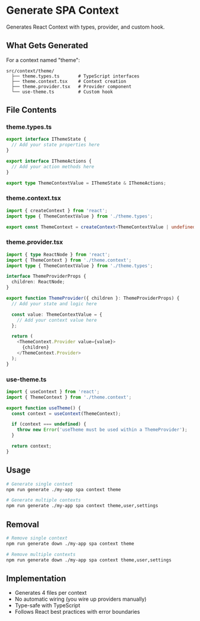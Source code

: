# Generate SPA Context

Generates React Context with types, provider, and custom hook.

## What Gets Generated

For a context named "theme":

```
src/context/theme/
  ├── theme.types.ts       # TypeScript interfaces
  ├── theme.context.tsx    # Context creation
  ├── theme.provider.tsx   # Provider component
  └── use-theme.ts         # Custom hook
```

## File Contents

### theme.types.ts
```typescript
export interface IThemeState {
  // Add your state properties here
}

export interface IThemeActions {
  // Add your action methods here
}

export type ThemeContextValue = IThemeState & IThemeActions;
```

### theme.context.tsx
```typescript
import { createContext } from 'react';
import type { ThemeContextValue } from './theme.types';

export const ThemeContext = createContext<ThemeContextValue | undefined>(undefined);
```

### theme.provider.tsx
```typescript
import { type ReactNode } from 'react';
import { ThemeContext } from './theme.context';
import type { ThemeContextValue } from './theme.types';

interface ThemeProviderProps {
  children: ReactNode;
}

export function ThemeProvider({ children }: ThemeProviderProps) {
  // Add your state and logic here

  const value: ThemeContextValue = {
    // Add your context value here
  };

  return (
    <ThemeContext.Provider value={value}>
      {children}
    </ThemeContext.Provider>
  );
}
```

### use-theme.ts
```typescript
import { useContext } from 'react';
import { ThemeContext } from './theme.context';

export function useTheme() {
  const context = useContext(ThemeContext);

  if (context === undefined) {
    throw new Error('useTheme must be used within a ThemeProvider');
  }

  return context;
}
```

## Usage

```bash
# Generate single context
npm run generate ./my-app spa context theme

# Generate multiple contexts
npm run generate ./my-app spa context theme,user,settings
```

## Removal

```bash
# Remove single context
npm run generate down ./my-app spa context theme

# Remove multiple contexts
npm run generate down ./my-app spa context theme,user,settings
```

## Implementation

- Generates 4 files per context
- No automatic wiring (you wire up providers manually)
- Type-safe with TypeScript
- Follows React best practices with error boundaries
